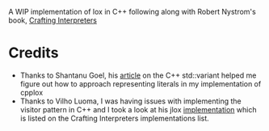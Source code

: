 A WIP implementation of lox in C++ following along with Robert Nystrom's book, [Crafting Interpreters](https://craftinginterpreters.com/)

# Credits
* Thanks to Shantanu Goel, his [article](https://shantanugoel.com/2020/04/27/java-object-cpp-std-variant/) on the C++ std::variant helped me figure out how to approach representing literals in my implementation of cpplox
* Thanks to Vilho Luoma, I was having issues with implementing the visitor pattern in C++ and I took a look at his jlox [implementation](https://github.com/vilbedawg/jlox-cpp/tree/master) which is listed on the Crafting Interpreters implementations list.